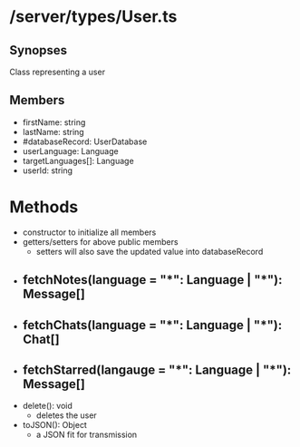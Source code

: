 # /server/types/User.ts

## Synopses
Class representing a user

## Members
- firstName: string
- lastName: string
- #databaseRecord: UserDatabase
- userLanguage: Language
- targetLanguages[]: Language
- userId: string

# Methods
- constructor to initialize all members
- getters/setters for above public members
  - setters will also save the updated value into databaseRecord
- fetchNotes(language = "*": Language | "\*"): Message[]
  - 
- fetchChats(language = "*": Language | "\*"): Chat[]
  - 
- fetchStarred(langauge = "*": Language | "\*"): Message[]
  - 
- delete(): void
  - deletes the user
- toJSON(): Object
  - a JSON fit for transmission